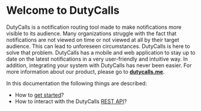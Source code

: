 # Welcome to DutyCalls

DutyCalls is a notification routing tool made to make notifications more visible to its audience. Many organizations struggle with the fact that notifications are not viewed on time or not viewed at all by their target audience. This can lead to unforeseen circumstances. DutyCalls is here to solve that problem. DutyCalls has a mobile and web application to stay up to date on the latest notifications in a very user-friendly and intuitive way. In addition, integrating your system with DutyCalls has never been easier. For more information about our product, please go to **[dutycalls.me](https://dutycalls.me)**.

In this documentation the following things are described:

* How to [get started](getting-started.md)?
* How to interact with the DutyCalls [REST API](rest-api.md)?
